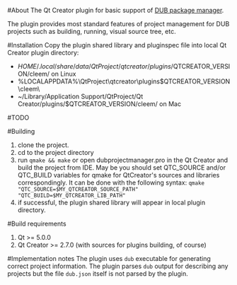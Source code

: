 #About
The Qt Creator plugin for basic support of [DUB package manager](https://github.com/D-Programming-Language/dub).

The plugin provides most standard features of project management for DUB projects such as building, running, visual source tree, etc.

#Installation
Copy the plugin shared library and pluginspec file into local Qt Creator plugin directory:
* $HOME/.local/share/data/QtProject/qtcreator/plugins/$QTCREATOR_VERSION/cleem/ on Linux
* %LOCALAPPDATA%\QtProject\qtcreator\plugins\$QTCREATOR_VERSION\cleem\
* ~/Library/Application Support/QtProject/Qt Creator/plugins/$QTCREATOR_VERSION/cleem/ on Mac

#TODO

#Building
1. clone the project.
1. cd to the project directory
1. run ```qmake && make``` or open dubprojectmanager.pro in the Qt Creator and build the project from IDE. May be you should set QTC_SOURCE and/or QTC_BUILD variables for qmake for QtCreator's sources and libraries correspondingly. It can be done with the following syntax: ```qmake "QTC_SOURCE=$MY_QTCREATOR_SOURCE_PATH" "QTC_BUILD=$MY_QTCREATOR_LIB_PATH"```
1. if successful, the plugin shared library will appear in local plugin directory.

#Build requirements
1. Qt >= 5.0.0
1. Qt Creator >= 2.7.0 (with sources for plugins building, of course)

#Implementation notes
The plugin uses ```dub``` executable for generating correct project information. The plugin parses ```dub``` output for describing any projects but the file ```dub.json``` itself is not parsed by the plugin.
